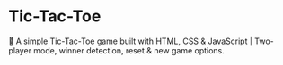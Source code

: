 # Tic-Tac-Toe
🎲 A simple Tic-Tac-Toe game built with HTML, CSS &amp; JavaScript | Two-player mode, winner detection, reset &amp; new game options.
